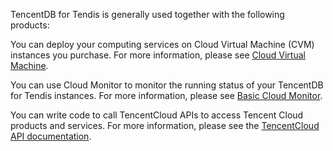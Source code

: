 
TencentDB for Tendis is generally used together with the following products:

You can deploy your computing services on Cloud Virtual Machine (CVM) instances you purchase. For more information, please see [Cloud Virtual Machine](https://intl.cloud.tencent.com/document/product/213).

You can use Cloud Monitor to monitor the running status of your TencentDB for Tendis instances. For more information, please see [Basic Cloud Monitor](https://intl.cloud.tencent.com/document/product/248).

You can write code to call TencentCloud APIs to access Tencent Cloud products and services. For more information, please see the [TencentCloud API documentation](https://intl.cloud.tencent.com/document/api).
